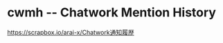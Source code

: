 cwmh -- Chatwork Mention History
================================

https://scrapbox.io/arai-x/Chatwork通知履歴
